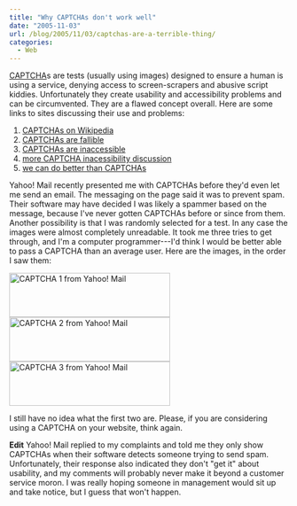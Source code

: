 ```yaml
---
title: "Why CAPTCHAs don't work well"
date: "2005-11-03"
url: /blog/2005/11/03/captchas-are-a-terrible-thing/
categories:
  - Web
---
```

[CAPTCHA](http://www.captcha.net/)s are tests (usually using images) designed to ensure a human is using a service, denying access to screen-scrapers and abusive script kiddies. Unfortunately they create usability and accessibility problems and can be circumvented. They are a flawed concept overall. Here are some links to sites discussing their use and problems:

1.  [CAPTCHAs on Wikipedia](http://en.wikipedia.org/wiki/Captcha)
2.  [CAPTCHAs are fallible](http://sam.zoy.org/pwntcha/)
3.  [CAPTCHAs are inaccessible](http://www.w3.org/2004/Talks/0319-csun-m3m/slide1-0.html)
4.  [more CAPTCHA inacessibility discussion](http://www.petefreitag.com/item/376.cfm)
5.  [we can do better than CAPTCHAs](http://www.standards-schmandards.com/index.php?2005/01/01/11-captcha)

Yahoo! Mail recently presented me with CAPTCHAs before they'd even let me send an email. The messaging on the page said it was to prevent spam. Their software may have decided I was likely a spammer based on the message, because I've never gotten CAPTCHAs before or since from them. Another possibility is that I was randomly selected for a test. In any case the images were almost completely unreadable. It took me three tries to get through, and I'm a computer programmer---I'd think I would be better able to pass a CAPTCHA than an average user. Here are the images, in the order I saw them:

<img src="/media/2005/11/captcha1.jpg" height="80" width="290" alt="CAPTCHA 1 from Yahoo! Mail" />

<img src="/media/2005/11/captcha2.jpg" height="80" width="290" alt="CAPTCHA 2 from Yahoo! Mail" />

<img src="/media/2005/11/captcha3.jpg" height="80" width="290" alt="CAPTCHA 3 from Yahoo! Mail" />

I still have no idea what the first two are. Please, if you are considering using a CAPTCHA on your website, think again.

**Edit** Yahoo! Mail replied to my complaints and told me they only show CAPTCHAs when their software detects someone trying to send spam. Unfortunately, their response also indicated they don't "get it" about usability, and my comments will probably never make it beyond a customer service moron. I was really hoping someone in management would sit up and take notice, but I guess that won't happen.


